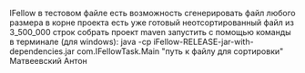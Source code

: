 IFellow
в тестовом файле есть возможность сгенерировать файл любого размера
в корне проекта есть уже готовый неотсортированный файл из 3_500_000 строк
собрать проект maven
запустить с помощью команды в терминале (для windows):
java -cp iFellow-RELEASE-jar-with-dependencies.jar com.IFellowTask.Main "путь к файлу для сортировки"
Матвеевский Антон

